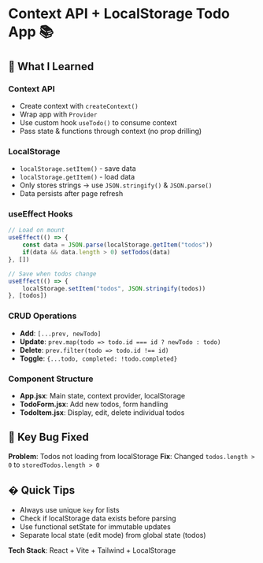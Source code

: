 # Context API + LocalStorage Todo App 📚

## 🎯 What I Learned

### **Context API**
- Create context with `createContext()`
- Wrap app with `Provider`
- Use custom hook `useTodo()` to consume context
- Pass state & functions through context (no prop drilling)

### **LocalStorage**
- `localStorage.setItem()` - save data
- `localStorage.getItem()` - load data
- Only stores strings → use `JSON.stringify()` & `JSON.parse()`
- Data persists after page refresh

### **useEffect Hooks**
```javascript
// Load on mount
useEffect(() => {
    const data = JSON.parse(localStorage.getItem("todos"))
    if(data && data.length > 0) setTodos(data)
}, [])

// Save when todos change
useEffect(() => {
    localStorage.setItem("todos", JSON.stringify(todos))
}, [todos])
```

### **CRUD Operations**
- **Add**: `[...prev, newTodo]`
- **Update**: `prev.map(todo => todo.id === id ? newTodo : todo)`
- **Delete**: `prev.filter(todo => todo.id !== id)`
- **Toggle**: `{...todo, completed: !todo.completed}`

### **Component Structure**
- **App.jsx**: Main state, context provider, localStorage
- **TodoForm.jsx**: Add new todos, form handling
- **TodoItem.jsx**: Display, edit, delete individual todos

## 🐛 Key Bug Fixed
**Problem**: Todos not loading from localStorage
**Fix**: Changed `todos.length > 0` to `storedTodos.length > 0`

## � Quick Tips
- Always use unique `key` for lists
- Check if localStorage data exists before parsing
- Use functional setState for immutable updates
- Separate local state (edit mode) from global state (todos)

**Tech Stack**: React + Vite + Tailwind + LocalStorage


